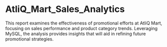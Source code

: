 # AtliQ_Mart_Sales_Analytics
This report examines the effectiveness of promotional efforts at AtliQ Mart, focusing on sales performance and product category trends. Leveraging MySQL, the analysis provides insights that will aid in refining future promotional strategies.

